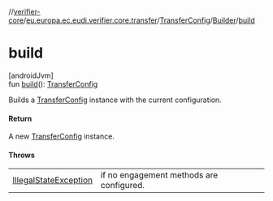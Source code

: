 //[verifier-core](../../../../index.md)/[eu.europa.ec.eudi.verifier.core.transfer](../../index.md)/[TransferConfig](../index.md)/[Builder](index.md)/[build](build.md)

# build

[androidJvm]\
fun [build](build.md)(): [TransferConfig](../index.md)

Builds a [TransferConfig](../index.md) instance with the current configuration.

#### Return

A new [TransferConfig](../index.md) instance.

#### Throws

| | |
|---|---|
| [IllegalStateException](https://developer.android.com/reference/kotlin/java/lang/IllegalStateException.html) | if no engagement methods are configured. |
